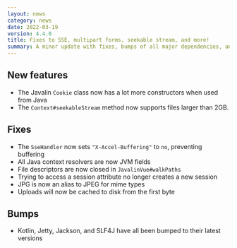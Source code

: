 ```yaml
---
layout: news
category: news
date: 2022-03-19
version: 4.4.0
title: Fixes to SSE, multipart forms, seekable stream, and more!
summary: A minor update with fixes, bumps of all major dependencies, and a few new features
---
```


## New features
* The Javalin `Cookie` class now has a lot more constructors when used from Java
* The `Context#seekableStream` method now supports files larger than 2GB.

## Fixes
* The `SseHandler` now sets `"X-Accel-Buffering"` to `no`, preventing buffering
* All Java context resolvers are now JVM fields
* File descriptors are now closed in `JavalinVue#walkPaths`
* Trying to access a session attribute no longer creates a new session
* JPG is now an alias to JPEG for mime types
* Uploads will now be cached to disk from the first byte

## Bumps
* Kotlin, Jetty, Jackson, and SLF4J have all been bumped to their latest versions

